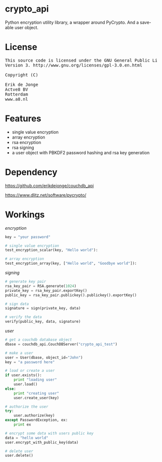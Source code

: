crypto_api
==========

Python encryption utility library, a wrapper around PyCrypto. And a save-able user object.


License
===========

<pre>
This source code is licensed under the GNU General Public License,
Version 3. http://www.gnu.org/licenses/gpl-3.0.en.html

Copyright (C)

Erik de Jonge <erik@a8.nl>
Actve8 BV
Rotterdam
www.a8.nl
</pre>


Features
===========

* single value encryption
* array encryption
* rsa encryption
* rsa signing
* a user object with PBKDF2 password hashing and rsa key generation


Dependency
===========

https://github.com/erikdejonge/couchdb_api

https://www.dlitz.net/software/pycrypto/


Workings
===========

*encryption*

```python
key = "your password"

# single value encryption
test_encryption_scalar(key, "Hello world"):

# array encryption
test_encryption_array(key, ["Hello world", "Goodbye world"]):
```

*signing*

```python
# generate key pair
rsa_key_pair = RSA.generate(1024)
private_key = rsa_key_pair.exportKey()
public_key = rsa_key_pair.publickey().publickey().exportKey()

# sign data
signature = sign(private_key, data)

# verify the data
verify(public_key, data, signature)
```

*user*

```python
# get a couchdb database object
dbase = couchdb_api.CouchDBServer("crypto_api_test")

# make a user
user = User(dbase, object_id="John")
key = "a password here"

# load or create a user
if user.exists():
    print "loading user"
    user.load()
else:
    print "creating user"
    user.create_user(key)

# authorize the user
try:
    user.authorize(key)
except PasswordException, ex:
    print ex

# encrypt some data with users public key
data = "hello world"
user.encrypt_with_public_key(data)

# delete user
user.delete()
```
